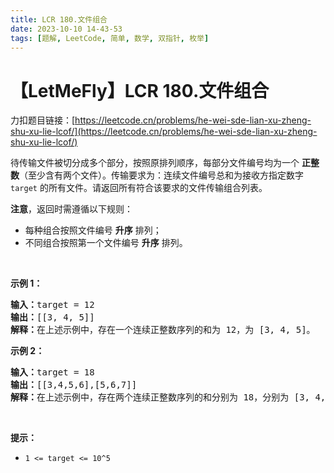 ```yaml
---
title: LCR 180.文件组合
date: 2023-10-10 14-43-53
tags: [题解, LeetCode, 简单, 数学, 双指针, 枚举]
---
```


# 【LetMeFly】LCR 180.文件组合

力扣题目链接：[https://leetcode.cn/problems/he-wei-sde-lian-xu-zheng-shu-xu-lie-lcof/](https://leetcode.cn/problems/he-wei-sde-lian-xu-zheng-shu-xu-lie-lcof/)

<p>待传输文件被切分成多个部分，按照原排列顺序，每部分文件编号均为一个 <strong>正整数</strong>（至少含有两个文件）。传输要求为：连续文件编号总和为接收方指定数字 <code>target</code> 的所有文件。请返回所有符合该要求的文件传输组合列表。</p>

<p><strong>注意</strong>，返回时需遵循以下规则：</p>

<ul>
	<li>每种组合按照文件编号 <strong>升序</strong> 排列；</li>
	<li>不同组合按照第一个文件编号 <strong>升序</strong> 排列。</li>
</ul>

<p>&nbsp;</p>

<p><strong>示例 1：</strong></p>

<pre>
<strong>输入：</strong>target = 12
<strong>输出：</strong>[[3, 4, 5]]
<strong>解释：</strong>在上述示例中，存在一个连续正整数序列的和为 12，为 [3, 4, 5]。
</pre>

<p><strong>示例 2：</strong></p>

<pre>
<strong>输入：</strong>target = 18
<strong>输出：</strong>[[3,4,5,6],[5,6,7]]
<strong>解释：</strong>在上述示例中，存在两个连续正整数序列的和分别为 18，分别为 [3, 4, 5, 6] 和 [5, 6, 7]。
</pre>

<p>&nbsp;</p>

<p><b>提示：</b></p>

<ul>
	<li><code>1 &lt;= target &lt;= 10^5</code></li>
</ul>

<p>&nbsp;</p>


    